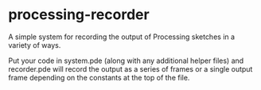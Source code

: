 # processing-recorder
A simple system for recording the output of Processing sketches in a variety of ways.

Put your code in system.pde (along with any additional helper files) and recorder.pde will record the output as a series of frames or a single output frame depending on the constants at the top of the file.
